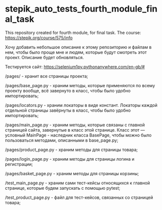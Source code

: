 # stepik_auto_tests_fourth_module_final_task
This repository created for fourth module, for final task. The course: https://stepik.org/course/575/info

Хочу добавить небольшое описание к этому репозиторию и файлам в нем, чтобы было проще мне и людям, которые будут смотреть этот проект. Описание будет обновляться. 

Тестируется сайт: https://selenium1py.pythonanywhere.com/en-gb/#

/pages/ - хранит все страницы проекта;

/pages/base_page.py - храним методы, которые применяются по всему проекту вообще, всё завернуто в класс, чтобы было удобно импортировать;

/pages/locators.py - храним локаторы в виде констант. Локаторы каждой отдельной страницы завёрнуты в класс, чтобы было удобно импортировать;

/pages/main_page.py - храним методы, которые связаны с главной страницей сайта, завернутые в класс этой странице. Класс этот — условный MainPage - наследник класса BasePage, чтобы можно было пользоваться методами, описанными в base_page.py;

/pages/product_page.py - храним методы для страницы товара;

/pages/login_page.py - храним методы для страницы логина и регистрации;

/pages/basket_page.py - храним методы для страницы корзины;

/test_main_page.py - храним сами тест-кейсы относящихся к главной странице, которые будем запускать с помощью pytest;

/test_product_page.py - файл для тест-кейсов, связанных со страницей товара;
